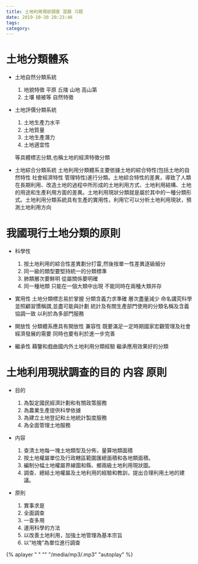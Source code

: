 ```yaml
---
title: 土地利用現狀調查 習題 习题
date: 2019-10-30 20:23:46
tags:
category:
---
```


# 土地分類體系 #
- 土地自然分類系統
    1. 地貌特徵 平原 丘陵 山地 高山第
    2. 土壤 植被等 自然特徵

- 土地評價分類系統
    1. 土地生產力水平
    2. 土地質量
    3. 土地生產潛力
    4. 土地適宜性

    等具體標志分類,也稱土地的經濟特徵分類

- 土地綜合分類系統
    土地利用分類體系主要依據土地的綜合特性(包括土地的自然特性 社會經濟特性 管理特性)進行分類。土地綜合特性的差異，導致了人類在長期利用、改造土地的過程中所形成的土地利用方式、土地利用結構、土地的用途和生產利用方面的差異。土地利用現狀分類就是屬於其中的一種分類形式。土地利用分類系統具有生產的實用性，利用它可以分析土地利用現狀，預測土地利用方向

# 我國現行土地分類的原則 #
- 科學性
    1. 按土地利用的綜合性差異劃分打雷,然後按單一性差異逐級細分
    2. 同一級的類型要堅持統一的分類標準
    3. 肺類層次要鮮明 從屬關係要明確
    4. 同一種地類 只能在一個大類中出現 不能同時在兩種大類并存

- 實用性
    土地分類標志易於掌握 分類含義力求準確 層次盡量減少 命名講究科學並照顧習慣稱謂,並盡可能與計劃 統計及有關生產部門使用的分類名稱及含義協調一致 以利於為多部門服務

- 開放性
    分類體系應具有開放性 兼容性 既要滿足一定時期國家宏觀管理及社會經濟發展的需要 同時也要有利於進一步完善

- 繼承性
    藉鑒和戲曲國内外土地利用分類經驗 繼承應用效果好的分類

# 土地利用現狀調查的目的 内容 原則 #
- 目的
    1. 為製定國民經濟計劃和有關政策服務 
    2. 為農業生產提供科學依據
    3. 為建立土地登記和土地統計製度服務 
    4. 為全面管理土地服務

- 内容
  1. 查清土地每一塊土地類型及分佈，量算地類面積
  2. 按土地權屬單位及行政轄區範圍匯總面積和各地類面積。
  3. 編制分幅土地權屬界線圖和縣、鄉兩級土地利用現狀圖。
  4. 調查、總結土地權屬及土地利用的經驗和教訓，提出合理利用土地的建議。

- 原則
    1. 實事求是
    2. 全面調查
    3. 一查多用
    4. 運用科學的方法
    5. 以改善土地利用，加強土地管理為基本宗旨
    6. 以“地塊”為單位進行調查






{% aplayer " " ""
 "/media/mp3/.mp3" "autoplay" %}